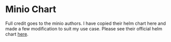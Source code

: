 # Minio Chart

Full credit goes to the minio authors. I have copied their helm chart here and made a few modification to suit my use case. Please see their official helm chart [here](https://github.com/minio/operator/tree/master/helm/minio-operator).
